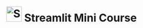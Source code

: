 <h1>
  <img src="https://streamlit.io/images/brand/streamlit-mark-color.png" alt="Streamlit Logo" width="40"/>
  Streamlit Mini Course
</h1>
